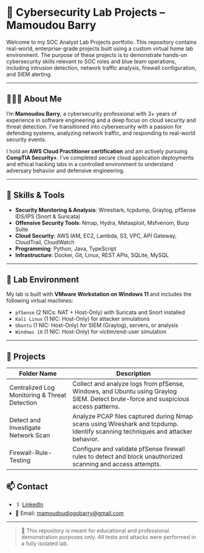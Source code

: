 # 🔐 Cybersecurity Lab Projects – Mamoudou Barry

Welcome to my SOC Analyst Lab Projects portfolio. This repository contains real-world, enterprise-grade projects built using a custom virtual home lab environment. The purpose of these projects is to demonstrate hands-on cybersecurity skills relevant to SOC roles and blue team operations, including intrusion detection, network traffic analysis, firewall configuration, and SIEM alerting.

---

## 👨🏽‍💻 About Me

I’m **Mamoudou Barry**, a cybersecurity professional with 3+ years of experience in software engineering and a deep focus on cloud security and threat detection. I’ve transitioned into cybersecurity with a passion for defending systems, analyzing network traffic, and responding to real-world security events. 

I hold an **AWS Cloud Practitioner certification** and am actively pursuing **CompTIA Security+**. I’ve completed secure cloud application deployments and ethical hacking labs in a controlled environment to understand adversary behavior and defensive engineering.

---

## 🧠 Skills & Tools

- **Security Monitoring & Analysis**: Wireshark, tcpdump, Graylog, pfSense IDS/IPS (Snort & Suricata)
- **Offensive Security Tools**: Nmap, Hydra, Metasploit, Msfvenom, Burp Suite
- **Cloud Security**: AWS IAM, EC2, Lambda, S3, VPC, API Gateway, CloudTrail, CloudWatch
- **Programming**: Python, Java, TypeScript
- **Infrastructure**: Docker, Git, Linux, REST APIs, SQLite, MySQL

---

## 🧪 Lab Environment

My lab is built with **VMware Workstation on Windows 11** and includes the following virtual machines:

- `pfSense` (2 NICs: NAT + Host-Only) with Suricata and Snort installed
- `Kali Linux` (1 NIC: Host-Only) for attacker simulations
- `Ubuntu` (1 NIC: Host-Only) for SIEM (Graylog), servers, or analysis
- `Windows 10` (1 NIC: Host-Only) for victim/end-user simulation

---

## 📁 Projects

| Folder Name                                   | Description |
|----------------------------------------------|-------------|
| Centralized Log Monitoring & Threat Detection | Collect and analyze logs from pfSense, Windows, and Ubuntu using Graylog SIEM. Detect brute-force and suspicious access patterns. |
| Detect and Investigate Network Scan           | Analyze PCAP files captured during Nmap scans using Wireshark and tcpdump. Identify scanning techniques and attacker behavior. |
| Firewall-Rule-Testing                         | Configure and validate pfSense firewall rules to detect and block unauthorized scanning and access attempts. |

## 📫 Contact

- 🖇 [LinkedIn](https://www.linkedin.com/in/YOUR-LINKEDIN-USERNAME)
- 📧 Email: mamoudoudjogobarry@gmail.com

---

> 🔐 This repository is meant for educational and professional demonstration purposes only. All tests and attacks were performed in a fully isolated lab.
